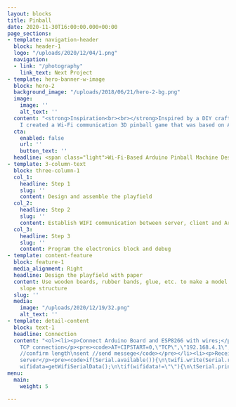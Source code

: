 ```yaml
---
layout: blocks
title: Pinball
date: 2020-11-30T16:00:00.000+00:00
page_sections:
- template: navigation-header
  block: header-1
  logo: "/uploads/2020/12/04/1.png"
  navigation:
  - link: "/photography"
    link_text: Next Project
- template: hero-banner-w-image
  block: hero-2
  background_image: "/uploads/2018/06/21/hero-2-bg.png"
  image:
    image: ''
    alt_text: ''
  content: "<strong>Inspiration<br><br></strong>Inspired by a DIY craft video on Youtube,
    I created a Wi-Fi communication 3D pinball game that was based on Arduino."
  cta:
    enabled: false
    url: ''
    button_text: ''
  headline: <span class="light">Wi-Fi-Based Arduino Pinball Machine Design</span>
- template: 3-column-text
  block: three-column-1
  col_1:
    headline: Step 1
    slug: ''
    content: Design and assemble the playfield
  col_2:
    headline: Step 2
    slug: ''
    content: Establish WIFI communication between server, client and Arduino board
  col_3:
    headline: Step 3
    slug: ''
    content: Program the electronics block and debug
- template: content-feature
  block: feature-1
  media_alignment: Right
  headline: Design the playfield with paper
  content: Use wooden boards, rubber bands, glue, etc. to make a model of a ladder-like
    slope structure
  slug: ''
  media:
    image: "/uploads/2020/12/19/32.png"
    alt_text: ''
- template: detail-content
  block: text-1
  headline: Connection
  content: "<ol><li><p>Connect Arduino Board and ESP8266 with wires;</p></li><li><p>Establish
    TCP connection</p><pre><code>AT+CIPSTART=0,\"TCP\",\"192.168.4.1\",5000 //connect\nAT+CIPSEND=0,4
    //confirm length\nsent //send messege</code></pre></li><li><p>Receive order from
    server</p><pre><code>if(Serial.available()){\n\twifi.write(Serial.read());\n}\n\norder=readTtl();\nif(order!=\"\"){\n\torder.trim();\n\twifi.println(order);\n\tSerial.print(order);}\n\nString
    wifidata=getWifiSerialData();\n\tif(wifidata!=\"\"){\n\tSerial.println(wifidata);\n}\n\n...</code></pre></li></ol>"
menu:
  main:
    weight: 5

---
```

